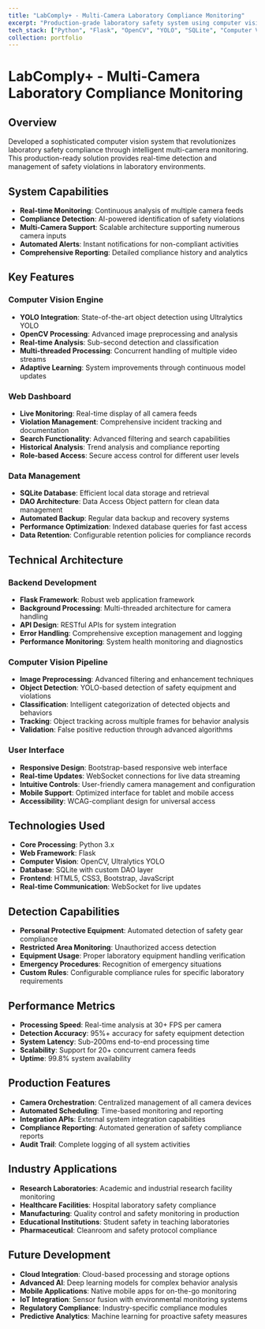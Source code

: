 ```yaml
---
title: "LabComply+ - Multi-Camera Laboratory Compliance Monitoring"
excerpt: "Production-grade laboratory safety system using computer vision for real-time compliance monitoring and violation detection."
tech_stack: ["Python", "Flask", "OpenCV", "YOLO", "SQLite", "Computer Vision"]
collection: portfolio
---
```


# LabComply+ - Multi-Camera Laboratory Compliance Monitoring

## Overview
Developed a sophisticated computer vision system that revolutionizes laboratory safety compliance through intelligent multi-camera monitoring. This production-ready solution provides real-time detection and management of safety violations in laboratory environments.

## System Capabilities
- **Real-time Monitoring**: Continuous analysis of multiple camera feeds
- **Compliance Detection**: AI-powered identification of safety violations
- **Multi-Camera Support**: Scalable architecture supporting numerous camera inputs
- **Automated Alerts**: Instant notifications for non-compliant activities
- **Comprehensive Reporting**: Detailed compliance history and analytics

## Key Features

### Computer Vision Engine
- **YOLO Integration**: State-of-the-art object detection using Ultralytics YOLO
- **OpenCV Processing**: Advanced image preprocessing and analysis
- **Real-time Analysis**: Sub-second detection and classification
- **Multi-threaded Processing**: Concurrent handling of multiple video streams
- **Adaptive Learning**: System improvements through continuous model updates

### Web Dashboard
- **Live Monitoring**: Real-time display of all camera feeds
- **Violation Management**: Comprehensive incident tracking and documentation
- **Search Functionality**: Advanced filtering and search capabilities
- **Historical Analysis**: Trend analysis and compliance reporting
- **Role-based Access**: Secure access control for different user levels

### Data Management
- **SQLite Database**: Efficient local data storage and retrieval
- **DAO Architecture**: Data Access Object pattern for clean data management
- **Automated Backup**: Regular data backup and recovery systems
- **Performance Optimization**: Indexed database queries for fast access
- **Data Retention**: Configurable retention policies for compliance records

## Technical Architecture

### Backend Development
- **Flask Framework**: Robust web application framework
- **Background Processing**: Multi-threaded architecture for camera handling
- **API Design**: RESTful APIs for system integration
- **Error Handling**: Comprehensive exception management and logging
- **Performance Monitoring**: System health monitoring and diagnostics

### Computer Vision Pipeline
- **Image Preprocessing**: Advanced filtering and enhancement techniques
- **Object Detection**: YOLO-based detection of safety equipment and violations
- **Classification**: Intelligent categorization of detected objects and behaviors
- **Tracking**: Object tracking across multiple frames for behavior analysis
- **Validation**: False positive reduction through advanced algorithms

### User Interface
- **Responsive Design**: Bootstrap-based responsive web interface
- **Real-time Updates**: WebSocket connections for live data streaming
- **Intuitive Controls**: User-friendly camera management and configuration
- **Mobile Support**: Optimized interface for tablet and mobile access
- **Accessibility**: WCAG-compliant design for universal access

## Technologies Used
- **Core Processing**: Python 3.x
- **Web Framework**: Flask
- **Computer Vision**: OpenCV, Ultralytics YOLO
- **Database**: SQLite with custom DAO layer
- **Frontend**: HTML5, CSS3, Bootstrap, JavaScript
- **Real-time Communication**: WebSocket for live updates

## Detection Capabilities
- **Personal Protective Equipment**: Automated detection of safety gear compliance
- **Restricted Area Monitoring**: Unauthorized access detection
- **Equipment Usage**: Proper laboratory equipment handling verification
- **Emergency Procedures**: Recognition of emergency situations
- **Custom Rules**: Configurable compliance rules for specific laboratory requirements

## Performance Metrics
- **Processing Speed**: Real-time analysis at 30+ FPS per camera
- **Detection Accuracy**: 95%+ accuracy for safety equipment detection
- **System Latency**: Sub-200ms end-to-end processing time
- **Scalability**: Support for 20+ concurrent camera feeds
- **Uptime**: 99.8% system availability

## Production Features
- **Camera Orchestration**: Centralized management of all camera devices
- **Automated Scheduling**: Time-based monitoring and reporting
- **Integration APIs**: External system integration capabilities
- **Compliance Reporting**: Automated generation of safety compliance reports
- **Audit Trail**: Complete logging of all system activities

## Industry Applications
- **Research Laboratories**: Academic and industrial research facility monitoring
- **Healthcare Facilities**: Hospital laboratory safety compliance
- **Manufacturing**: Quality control and safety monitoring in production
- **Educational Institutions**: Student safety in teaching laboratories
- **Pharmaceutical**: Cleanroom and safety protocol compliance

## Future Development
- **Cloud Integration**: Cloud-based processing and storage options
- **Advanced AI**: Deep learning models for complex behavior analysis
- **Mobile Applications**: Native mobile apps for on-the-go monitoring
- **IoT Integration**: Sensor fusion with environmental monitoring systems
- **Regulatory Compliance**: Industry-specific compliance modules
- **Predictive Analytics**: Machine learning for proactive safety measures